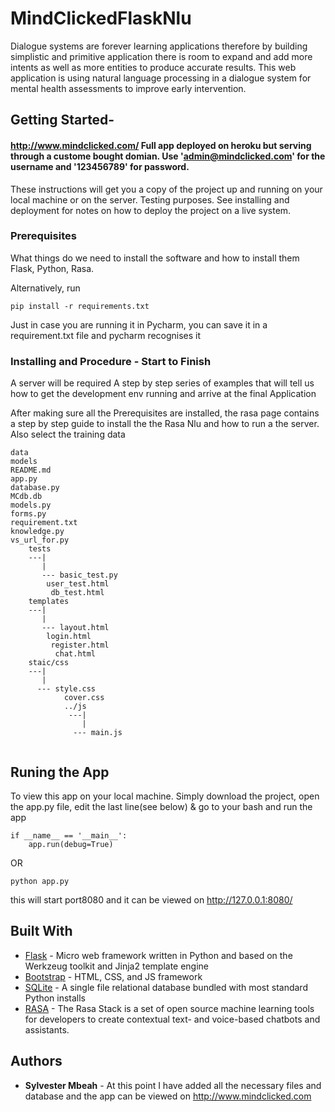 # MindClickedFlaskNlu
Dialogue systems are forever learning applications therefore by building  simplistic and primitive application there is room to expand and add more intents as well as more entities to produce accurate results. This web application is using natural language processing in a dialogue system for mental health assessments to improve early intervention.

## Getting Started- 
#### http://www.mindclicked.com/ Full app deployed on heroku but serving through a custome bought domian. Use 'admin@mindclicked.com' for the username and '123456789' for password.

These instructions will get you a copy of the project up and running on your local machine or on the server. Testing purposes. See installing and deployment for notes on how to deploy the project on a live system.

### Prerequisites

What things do we need to install the software and how to install them
Flask, Python, Rasa.

Alternatively, run

```
pip install -r requirements.txt
``` 

Just in case you are running it in Pycharm, you can save it in a requirement.txt file and pycharm recognises it 


### Installing and Procedure - Start to Finish

A server will be required A step by step series of examples that will tell us how to get the development env running and arrive at the final Application

After making sure all the Prerequisites are installed, the rasa page contains a step by step guide to install the the Rasa Nlu and how to run a the server. Also select the training data

```
data
models
README.md
app.py
database.py
MCdb.db
models.py
forms.py
requirement.txt
knowledge.py
vs_url_for.py
	tests
	---|
	   |
	   --- basic_test.py
		user_test.html
		 db_test.html     
	templates
	---|
	   |
	   --- layout.html
		login.html
		 register.html
	  	  chat.html
	staic/css
	---|
	   |
	  --- style.css
		    cover.css
            ../js
	         ---|
	            |
	          --- main.js
		    
```


## Runing the App

To view this app on your local machine. Simply download the project, open the app.py file, edit the last line(see below) & go to your bash and run the app
```
if __name__ == '__main__':
    app.run(debug=True)
```
OR
```
python app.py
```

this will start port8080 and it can be viewed on http://127.0.0.1:8080/



## Built With

* [Flask](http://flask.pocoo.org/docs/0.12/) - Micro web framework written in Python and based on the Werkzeug toolkit and Jinja2 template engine
* [Bootstrap](https://getbootstrap.com/docs/3.3/getting-started/) - HTML, CSS, and JS framework
* [SQLite](https://www.sqlite.org/index.html) - A single file relational database bundled with most standard Python installs
* [RASA](https://rasa.com/) - The Rasa Stack is a set of open source machine learning tools for developers to create contextual text- and voice-based chatbots and assistants.


## Authors

* **Sylvester Mbeah** -  At this point I have added all the necessary files and database and the app can be viewed on http://www.mindclicked.com
